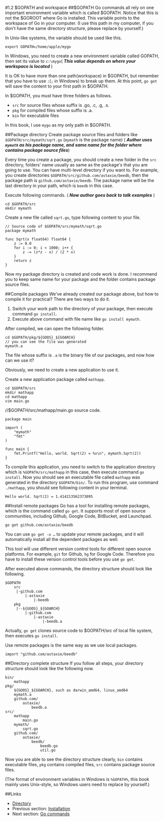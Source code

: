 #1.2 $GOPATH and workspace
##$GOPATH
Go commands all rely on one important environment variable which is called $GOPATH. Notice that this is not the $GOROOT where Go is installed. This variable points to the workspace of Go in your computer. (I use this path in my computer, if you don't have the same directory structure, please replace by yourself.)

In Unix-like systems, the variable should be used like this.
	
	export GOPATH=/home/apple/mygo
	
In Windows, you need to create a new environment variable called GOPATH, then set its value to `c:\mygo`( ***This value depends on where your workspace is located*** )

It is OK to have more than one path(workspace) in $GOPATH, but remember that you have to use `:`(`;` in Windows) to break up them. At this point, `go get` will save the content to your first path in $GOPATH.

In $GOPATH, you must have three folders as follows.

- `src` for source files whose suffix is .go, .c, .g, .s.
- `pkg` for compiled files whose suffix is .a.
- `bin` for executable files

In this book, I use `mygo` as my only path in $GOPATH.

##Package directory
Create package source files and folders like `$GOPATH/src/mymath/sqrt.go` (`mymath` is the package name) ( ***Author uses `mymath` as his package name, and same name for the folder where contains package source files***)

Every time you create a package, you should create a new folder in the `src` directory, folders' name usually as same as the package's that you are going to use. You can have multi-level directory if you want to. For example, you create directories `$GOPATH/src/github.com/astaxie/beedb`, then the package path is `github.com/astaxie/beedb`. The package name will be the last directory in your path, which is `beedb` in this case.

Execute following commands. ( ***Now author goes back to talk examples*** )

	cd $GOPATH/src
	mkdir mymath
	
Create a new file called `sqrt.go`, type following content to your file.

	// Source code of $GOPATH/src/mymath/sqrt.go
	package mymath
	
	func Sqrt(x float64) float64 {
		z := 0.0
		for i := 0; i < 1000; i++ {
			z -= (z*z - x) / (2 * x)
		}
		return z
	}
	
Now my package directory is created and code work is done. I recommend you to keep same name for your package and the folder contains package source files.

##Compile packages
We've already created our package above, but how to compile it for practical? There are two ways to do it.

1. Switch your work path to the directory of your package, then execute command `go install`.
2. Execute above command with file name like `go install mymath`.

After compiled, we can open the following folder.

	cd $GOPATH/pkg/${GOOS}_${GOARCH}
	// you can see the file was generated
	mymath.a
	
The file whose suffix is `.a` is the binary file of our packages, and now how can we use it?

Obviously, we need to create a new application to use it.

Create a new application package called `mathapp`.

	cd $GOPATH/src
	mkdir mathapp
	cd mathapp
	vim main.go
	
//$GOPATH/src/mathapp/main.go source code.

	package main
	
	import (
		"mymath"
		"fmt"
	)
	
	func main {
		fmt.Printf("Hello, world. Sqrt(2) = %v\n", mymath.Sqrt(2))
	}
	
To compile this application, you need to switch to the application directory which is `%GOPATH/src/mathapp` in this case, then execute command `go install`. Now you should see an executable file called `mathapp` was generated in the directory `$GOPATH/bin/`. To run this program, use command `./mathapp`, you should see following content in your terminal. 

	Hello world. Sqrt(2) = 1.414213562373095
	
##Install remote packages
Go has a tool for installing remote packages, which is the command called `go get`. It supports most of open source communities, including Github, Google Code, BitBucket, and Launchpad.

	go get github.com/astaxie/beedb
	
You can use `go get -u …` to update your remote packages, and it will automatically install all the dependent packages as well.

This tool will use different version control tools for different open source platforms. For example, `git` for Github, `hg` for Google Code. Therefore you have to install these version control tools before you use `go get`.

After executed above commands, the directory structure should look like following.

	$GOPATH
		src
		 |-github.com
		 	 |-astaxie
		 	 	 |-beedb
		pkg
		 |--${GOOS}_${GOARCH}
		 	 |-github.com
		 	 	 |-astaxie
		 	 	 	 |-beedb.a
		 	 	 	 
Actually, `go get` clones source code to $GOPATH/src of local file system, then executes `go install`.

Use remote packages is the same way as we use local packages.

	import "github.com/astaxie/beedb"
	
##Directory complete structure
If you follow all steps, your directory structure should look like the following now.

	bin/
		mathapp
	pkg/
		${GOOS}_${GOARCH}, such as darwin_amd64, linux_amd64
		mymath.a
		github.com/
			astaxie/
				beedb.a
	src/
		mathapp
			main.go
		mymath/
			sqrt.go
		github.com/
			astaxie/
				beedb/
					beedb.go
					util.go
					
Now you are able to see the directory structure clearly, `bin` contains executable files, `pkg` contains compiled files, `src` contains package source files.

(The format of environment variables in Windows is `%GOPATH%`, this book mainly uses Unix-style, so Windows users need to replace by yourself.)

##Links
- [Directory](preface.md)
- Previous section: [Installation](01.1.md)
- Next section: [Go commands](01.3.md)